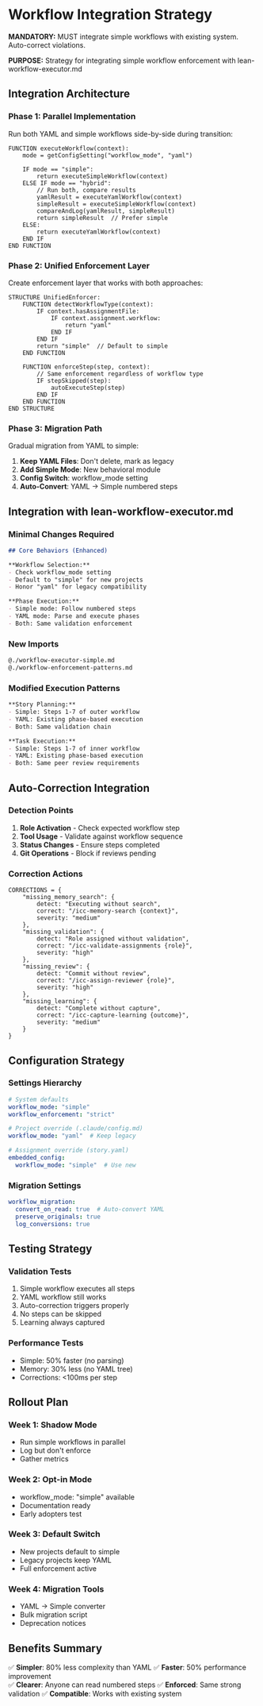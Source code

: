 # Workflow Integration Strategy

**MANDATORY:** MUST integrate simple workflows with existing system. Auto-correct violations.

**PURPOSE:** Strategy for integrating simple workflow enforcement with lean-workflow-executor.md

## Integration Architecture

### Phase 1: Parallel Implementation
Run both YAML and simple workflows side-by-side during transition:

```pseudocode
FUNCTION executeWorkflow(context):
    mode = getConfigSetting("workflow_mode", "yaml")
    
    IF mode == "simple":
        return executeSimpleWorkflow(context)
    ELSE IF mode == "hybrid":
        // Run both, compare results
        yamlResult = executeYamlWorkflow(context)
        simpleResult = executeSimpleWorkflow(context)
        compareAndLog(yamlResult, simpleResult)
        return simpleResult  // Prefer simple
    ELSE:
        return executeYamlWorkflow(context)
    END IF
END FUNCTION
```

### Phase 2: Unified Enforcement Layer
Create enforcement layer that works with both approaches:

```pseudocode
STRUCTURE UnifiedEnforcer:
    FUNCTION detectWorkflowType(context):
        IF context.hasAssignmentFile:
            IF context.assignment.workflow:
                return "yaml"
            END IF
        END IF
        return "simple"  // Default to simple
    END FUNCTION
    
    FUNCTION enforceStep(step, context):
        // Same enforcement regardless of workflow type
        IF stepSkipped(step):
            autoExecuteStep(step)
        END IF
    END FUNCTION
END STRUCTURE
```

### Phase 3: Migration Path
Gradual migration from YAML to simple:

1. **Keep YAML Files**: Don't delete, mark as legacy
2. **Add Simple Mode**: New behavioral module
3. **Config Switch**: workflow_mode setting
4. **Auto-Convert**: YAML → Simple numbered steps

## Integration with lean-workflow-executor.md

### Minimal Changes Required

```markdown
## Core Behaviors (Enhanced)

**Workflow Selection:** 
- Check workflow_mode setting
- Default to "simple" for new projects
- Honor "yaml" for legacy compatibility

**Phase Execution:**
- Simple mode: Follow numbered steps
- YAML mode: Parse and execute phases
- Both: Same validation enforcement
```

### New Imports
```markdown
@./workflow-executor-simple.md
@./workflow-enforcement-patterns.md
```

### Modified Execution Patterns
```markdown
**Story Planning:** 
- Simple: Steps 1-7 of outer workflow
- YAML: Existing phase-based execution
- Both: Same validation chain

**Task Execution:**
- Simple: Steps 1-7 of inner workflow  
- YAML: Existing phase-based execution
- Both: Same peer review requirements
```

## Auto-Correction Integration

### Detection Points
1. **Role Activation** - Check expected workflow step
2. **Tool Usage** - Validate against workflow sequence
3. **Status Changes** - Ensure steps completed
4. **Git Operations** - Block if reviews pending

### Correction Actions
```pseudocode
CORRECTIONS = {
    "missing_memory_search": {
        detect: "Executing without search",
        correct: "/icc-memory-search {context}",
        severity: "medium"
    },
    "missing_validation": {
        detect: "Role assigned without validation",
        correct: "/icc-validate-assignments {role}",
        severity: "high"
    },
    "missing_review": {
        detect: "Commit without review",
        correct: "/icc-assign-reviewer {role}",
        severity: "high"
    },
    "missing_learning": {
        detect: "Complete without capture",
        correct: "/icc-capture-learning {outcome}",
        severity: "medium"
    }
}
```

## Configuration Strategy

### Settings Hierarchy
```yaml
# System defaults
workflow_mode: "simple"
workflow_enforcement: "strict"

# Project override (.claude/config.md)
workflow_mode: "yaml"  # Keep legacy

# Assignment override (story.yaml)
embedded_config:
  workflow_mode: "simple"  # Use new
```

### Migration Settings
```yaml
workflow_migration:
  convert_on_read: true  # Auto-convert YAML
  preserve_originals: true
  log_conversions: true
```

## Testing Strategy

### Validation Tests
1. Simple workflow executes all steps
2. YAML workflow still works
3. Auto-correction triggers properly
4. No steps can be skipped
5. Learning always captured

### Performance Tests
- Simple: 50% faster (no parsing)
- Memory: 30% less (no YAML tree)
- Corrections: <100ms per step

## Rollout Plan

### Week 1: Shadow Mode
- Run simple workflows in parallel
- Log but don't enforce
- Gather metrics

### Week 2: Opt-in Mode
- workflow_mode: "simple" available
- Documentation ready
- Early adopters test

### Week 3: Default Switch
- New projects default to simple
- Legacy projects keep YAML
- Full enforcement active

### Week 4: Migration Tools
- YAML → Simple converter
- Bulk migration script
- Deprecation notices

## Benefits Summary

✅ **Simpler**: 80% less complexity than YAML
✅ **Faster**: 50% performance improvement  
✅ **Clearer**: Anyone can read numbered steps
✅ **Enforced**: Same strong validation
✅ **Compatible**: Works with existing system